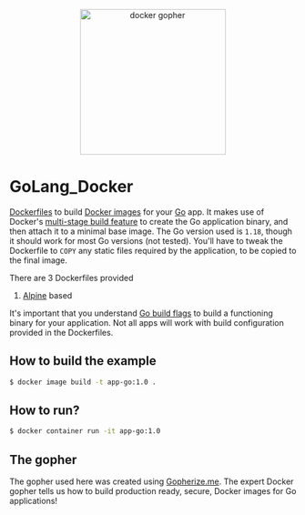 <p align="center"><img src="https://user-images.githubusercontent.com/1092882/86526373-07f1d700-beb1-11ea-815b-934d2ea67e0a.png" alt="docker gopher" width="256px"/></p>

# GoLang_Docker

[Dockerfiles](https://docs.docker.com/engine/reference/builder/) to build [Docker images](https://docs.docker.com/engine/docker-overview/#docker-objects) for your [Go](https://golang.org) app. It makes use of Docker's [multi-stage build feature](https://docs.docker.com/develop/develop-images/multistage-build/) to create the Go application binary, and then attach it to a minimal base image. The Go version used is `1.18`, though it should work for most Go versions (not tested). You'll have to tweak the Dockerfile to `COPY` any static files required by the application, to be copied to the final image.

There are 3 Dockerfiles provided

1. [Alpine](https://alpinelinux.org/) based

It's important that you understand [Go build flags](https://pkg.go.dev/cmd/go#hdr-Compile_packages_and_dependencies) to build a functioning binary for your application. Not all apps will work with build configuration provided in the Dockerfiles.

## How to build the example

```bash
$ docker image build -t app-go:1.0 .

```

## How to run?

```bash
$ docker container run -it app-go:1.0
```

## The gopher

The gopher used here was created using [Gopherize.me](https://gopherize.me/). The expert Docker gopher tells us how to build production ready, secure, Docker images for Go applications! 
